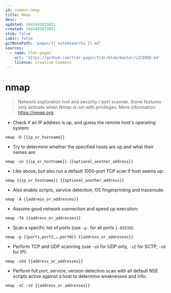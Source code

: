 ```yaml
---
id: common.nmap
title: Nmap
desc: ''
updated: 1642441815051
created: 1642441815051
stub: false
isDir: false
gitNotePath: 'pages/{{ noteHiearchy }}.md'
sources:
  - name: tldr-pages
    url: 'https://github.com/tldr-pages/tldr/blob/master/LICENSE.md'
    license: Creative Commons
---
```

# nmap

> Network exploration tool and security / port scanner.
> Some features only activate when Nmap is run with privileges.
> More information: <https://nmap.org>.

- Check if an IP address is up, and guess the remote host's operating system:

`nmap -O {{ip_or_hostname}}`

- Try to determine whether the specified hosts are up and what their names are:

`nmap -sn {{ip_or_hostname}} {{optional_another_address}}`

- Like above, but also run a default 1000-port TCP scan if host seems up:

`nmap {{ip_or_hostname}} {{optional_another_address}}`

- Also enable scripts, service detection, OS fingerprinting and traceroute:

`nmap -A {{address_or_addresses}}`

- Assume good network connection and speed up execution:

`nmap -T4 {{address_or_addresses}}`

- Scan a specific list of ports (use `-p-` for all ports `1-65535`):

`nmap -p {{port1,port2,…,portN}} {{address_or_addresses}}`

- Perform TCP and UDP scanning (use `-sU` for UDP only, `-sZ` for SCTP, `-sO` for IP):

`nmap -sSU {{address_or_addresses}}`

- Perform full port, service, version detection scan with all default NSE scripts active against a host to determine weaknesses and info:

`nmap -sC -sV {{address_or_addresses}}`

